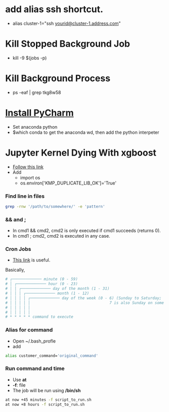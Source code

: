 # add alias ssh shortcut.
  - alias cluster-1="ssh yourid@cluster-1.address.com"

# Kill Stopped Background Job
  - kill -9 $(jobs -p)

# Kill Background Process
  - ps -eaf | grep tkg8w58

# [Install PyCharm](https://medium.com/@GalarnykMichael/setting-up-pycharm-with-anaconda-plus-installing-packages-windows-mac-db2b158bd8c)
  - Set anaconda python
  - $which conda to get the anaconda wd, then add the python interpeter

# Jupyter Kernel Dying With xgboost
  - [Follow this link](https://stackoverflow.com/questions/51164771/python-xgboost-kernel-died)
  - Add
    - import os
    - os.environ['KMP_DUPLICATE_LIB_OK']='True'

### Find line in files

```sh
grep -rnw '/path/to/somewhere/' -e 'pattern'
```

### && and ;

  - In cmd1 && cmd2, cmd2 is only executed if cmd1 succeeds (returns 0).
  - In cmd1 ; cmd2, cmd2 is executed in any case.

### Cron Jobs

  - [This link](https://www.ostechnix.com/a-beginners-guide-to-cron-jobs/) is useful.

Basically,
```sh
# ┌───────────── minute (0 - 59)
# │ ┌───────────── hour (0 - 23)
# │ │ ┌───────────── day of the month (1 - 31)
# │ │ │ ┌───────────── month (1 - 12)
# │ │ │ │ ┌───────────── day of the week (0 - 6) (Sunday to Saturday;
# │ │ │ │ │                                   7 is also Sunday on some systems)
# │ │ │ │ │
# │ │ │ │ │
# * * * * * command to execute
```

### Alias for command
 
  - Open ~/.bash_profle
  - add 
```sh
alias customer_command='original_command'
```

### Run command and time
  - Use **at**
  - **-f**: file 
  - The job will be run using **/bin/sh**
```sh
at now +45 minutes -f script_to_run.sh
at now +8 hours -f script_to_run.sh
```
